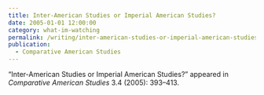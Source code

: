 ```yaml
---
title: Inter-American Studies or Imperial American Studies?
date: 2005-01-01 12:00:00
category: what-im-watching
permalink: /writing/inter-american-studies-or-imperial-american-studies/
publication:
  - Comparative American Studies
---
```

“Inter-American Studies or Imperial American Studies?” appeared in <em>Comparative American Studies</em> 3.4 (2005): 393–413.
